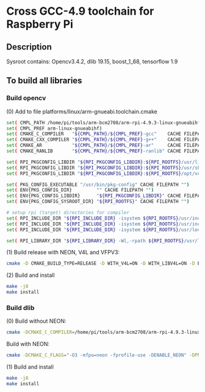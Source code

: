 # Cross GCC-4.9 toolchain for Raspberry Pi 

## Description

Sysroot contains: Opencv3.4.2, dlib 19.15, boost_1_68, tensorflow 1.9  
  
## To build all libraries

### Build opencv
(0) Add to file platforms/linux/arm-gnueabi.toolchain.cmake
```bash
set( CMPL_PATH /home/pi/tools/arm-bcm2708/arm-rpi-4.9.3-linux-gnueabihf/bin)
set( CMPL_PREF arm-linux-gnueabihf)
set( CMAKE_C_COMPILER   "${CMPL_PATH}/${CMPL_PREF}-gcc"    CACHE FILEPATH "")
set( CMAKE_CXX_COMPILER "${CMPL_PATH}/${CMPL_PREF}-g++"    CACHE FILEPATH "")
set( CMAKE_AR           "${CMPL_PATH}/${CMPL_PREF}-ar"     CACHE FILEPATH "")
set( CMAKE_RANLIB       "${CMPL_PATH}/${CMPL_PREF}-ranlib" CACHE FILEPATH "")

set( RPI_PKGCONFIG_LIBDIR "${RPI_PKGCONFIG_LIBDIR}:${RPI_ROOTFS}/usr/lib/arm-linux-gnueabihf/pkgconfig" )
set( RPI_PKGCONFIG_LIBDIR "${RPI_PKGCONFIG_LIBDIR}:${RPI_ROOTFS}/usr/share/pkgconfig" )
set( RPI_PKGCONFIG_LIBDIR "${RPI_PKGCONFIG_LIBDIR}:${RPI_ROOTFS}/opt/vc/lib/pkgconfig" )

set( PKG_CONFIG_EXECUTABLE "/usr/bin/pkg-config" CACHE FILEPATH "")
set( ENV{PKG_CONFIG_DIR}         "" CACHE FILEPATH "")
set( ENV{PKG_CONFIG_LIBDIR}      "${RPI_PKGCONFIG_LIBDIR}" CACHE FILEPATH "")
set( ENV{PKG_CONFIG_SYSROOT_DIR} "${RPI_ROOTFS}" CACHE FILEPATH "")

# setup rpi (target) directories for compiler
set( RPI_INCLUDE_DIR "${RPI_INCLUDE_DIR} -isystem ${RPI_ROOTFS}/usr/include/arm-linux-gnueabihf")
set( RPI_INCLUDE_DIR "${RPI_INCLUDE_DIR} -isystem ${RPI_ROOTFS}/usr/include")
set( RPI_INCLUDE_DIR "${RPI_INCLUDE_DIR} -isystem ${RPI_ROOTFS}/usr/local/include")

set( RPI_LIBRARY_DIR "${RPI_LIBRARY_DIR} -Wl,-rpath ${RPI_ROOTFS}/usr/lib")
```

(1) Build release with NEON, V4L and VFPV3:
```bash
cmake -D CMAKE_BUILD_TYPE=RELEASE -D WITH_V4L=ON -D WITH_LIBV4L=ON -D ENABLE_NEON=ON -D ENABLE_VFPV3=ON -D CMAKE_TOOLCHAIN_FILE=../platforms/linux/arm-gnueabi.toolchain.cmake ..
```

(2) Build and install
```bash
make -j8
make install
```

### Build dlib

(0) Build without NEON:
```bash
cmake -DCMAKE_C_COMPILER=/home/pi/tools/arm-bcm2708/arm-rpi-4.9.3-linux-gnueabihf/bin/arm-linux-gnueabihf-gcc -DCMAKE_CXX_COMPILER=/home/pi/tools/arm-bcm2708/arm-rpi-4.9.3-linux-gnueabihf/bin/arm-linux-gnueabihf-g++ -DCMAKE_CXX_FLAGS="-std=c++11"  -DCMAKE_INSTALL_PREFIX=install –build–config Release ..
```

Build with NEON:
```bash
cmake -DCMAKE_C_FLAGS="-O3 -mfpu=neon -fprofile-use -DENABLE_NEON" -DPNG_ARM_NEON_OPT=OFF -DNEON=ON -DCMAKE_C_COMPILER=/home/pi/tools/arm-bcm2708/arm-rpi-4.9.3-linux-gnueabihf/bin/arm-linux-gnueabihf-gcc -DCMAKE_CXX_COMPILER=/home/pi/tools/arm-bcm2708/arm-rpi-4.9.3-linux-gnueabihf/bin/arm-linux-gnueabihf-g++ -DCMAKE_CXX_FLAGS="-std=c++11" -DCMAKE_INSTALL_PREFIX=install –build–config Release ..
```

(1) Build and install
```bash
make -j8
make install
```

